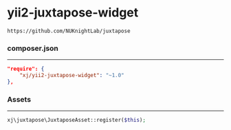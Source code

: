 # yii2-juxtapose-widget
```
https://github.com/NUKnightLab/juxtapose
```
### composer.json
---
```json
"require": {
    "xj/yii2-juxtapose-widget": "~1.0"
},
```

### Assets
---
```php
xj\juxtapose\JuxtaposeAsset::register($this);
```
